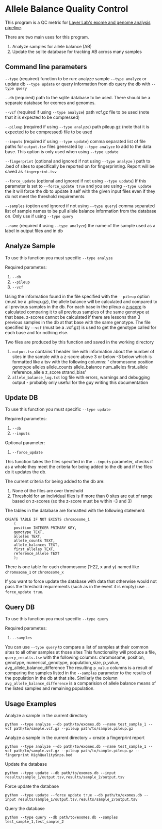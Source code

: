 # Allele Balance Quality Control

This program is a QC metric for [Layer Lab's exome and genome analysis pipeline](https://github.com/javaidm/layer_lab_vc).

There are two main uses for this program.
1. Analyze samples for allele balance (AB)
2. Update the sqlite database for tracking AB across many samples

## Command line parameters
`--type` (required) function to be run: analyze sample `--type analyze` or update db `--type update` or query information from db query the db with `--type query`

`--db` (required) path to the sqlite database to be used. There should be a separate database for exomes and genomes.

`--vcf` (required if using `--type analyze`) path vcf.gz file to be used (note that it is expected to be compressed)

`--pileup` (required if using `--type analyze`) path pileup.gz (note that it is expected to be compressed) file to be used

`--inputs` (required if using `--type update`) comma separated list of file paths for `output.tsv` files generated by `--type analyze` to add to the data base. This option is only used when using `--type update`

`--fingerprint` (optional and ignored if not using `--type analyze` ) path to .bed of sites to specifically be reported on for fingerprinting. Report will be saved as `fingerprint.tsv` 

`--force_update` (optional and ignored if not using `--type update`) If this parameter is set to `--force_update true` and you are using `--type update` the it will force the db to update it self with the given input files even if they do not meet the threshold requirements

`--samples` (option and ignored if not using `--type query`) comma separated list of sample names to be pull allele balance information from the database on. Only use if using `--type query`

`--name` (required if using `--type analyze`) the name of the sample used as a label in output files and in db


## Analyze Sample
To use this function you must specific `--type analyze`

Required parametes:
1. `--db`
2. `--pileup`
3. `--vcf`

Using the information found in the file specified with the `--pileup` option (must be a .pileup.gz), the allele balance will be calculated and compared to all previous samples in the db. 
For each base in the pileup a [z-score](https://en.wikipedia.org/wiki/Standard_score) is calculated comparing it to all previous samples of the same genotype at that base.
z-scores cannot be calculated if there are lessons than 3 previous samples in the db at that base with the same genotype.
The file specified by `--vcf` (must be a .vcf.gz) is used to get the genotype called for each base and for nothing else.

Two files are produced by this function and saved in the working directory
1. `output.tsv` contains 1 header line with information about the number of sites in the sample with a z-score above 3 or below -3 below which is formatted like a tsv with the following columns: '  chromosome   position  genotype alleles allele_counts   allele_balance    num_alleles    first_allele   reference_allele  z_score  strand_bias'
2. `allele_balance_log.txt` log file with errors, warnings and debugging output - probably only useful for the guy writing this documentation

## Update DB
To use this function you must specific `--type update`

Required parametes:
1. `--db`
2. `--inputs`

Optional parameter:
1. `--force_update`

This function takes the files specified in the `--inputs` parameter, checks if as a whole they meet the criteria for being added to the db and if the files do it updates the db. 

The current criteria for being added to the db are:
1. None of the files are over threshold
2. Threshold for an individual files is if more than 0 sites are out of range based on z-scores (so the z-score must be within -3 and 3)

The tables in the database are formatted with the following statement:

    CREATE TABLE IF NOT EXISTS chromosome_1
        (
        position INTEGER PRIMARY KEY,
        genotype TEXT,
        alleles TEXT,
        allele_counts TEXT,
        allele_balances TEXT,
        first_alleles TEXT,
        reference_allele TEXT
        );
        
There is one table for each chromosome (1-22, x and y)  named like `chromosome_1` or `chromosome_x`

If you want to force update the database with data that otherwise would not pass the threshold requirements (such as in the event it is empty) use `--force_update true`.

## Query DB
To use this function you must specific `--type query`

Required parametes:
1. `--samples`


You can use `--type query` to compare a list of samples at their common sites to all other samples at those sites
This functionality will produce a file, `query_results.tsv` with the following columns: chromosome, position, genotype, numerical_genotype, population_size, p_value, avg_allele_balance_difference
The resulting `p_value` columns is a result of comparing the samples listed in the `--samples` parameter to the results of the population in the db at that site. 
Similarly the column `avg_allele_balance_difference` is a comparision of allele balance means of the listed samples and remaining population.
 

## Usage Examples

Analyze a sample in the current directory

`python --type analyze --db path/to/exomes.db --name test_sample_1 --vcf path/to/sample.vcf.gz --pileup path/to/sample.pileup.gz`

Analyze a sample in the current directory + create a fingerprint report

`python --type analyze --db path/to/exomes.db --name test_sample_1 --vcf path/to/sample.vcf.gz --pileup path/to/sample.pileup.gz --fingerprint HighQualitySnps.bed` 


Update the database

`python --type update --db path/to/exomes.db --input results/sample_1/output.tsv,results/sample_2/output.tsv`

Force update the database

`python --type update --force_update true --db path/to/exomes.db --input results/sample_1/output.tsv,results/sample_2/output.tsv`

Query the database

`python --type query --db path/to/exomes.db --samples test_sample_1,test_sample_2`